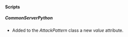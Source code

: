 
#### Scripts
##### CommonServerPython
- Added to the *AttackPattern* class a new *value* attribute. 
